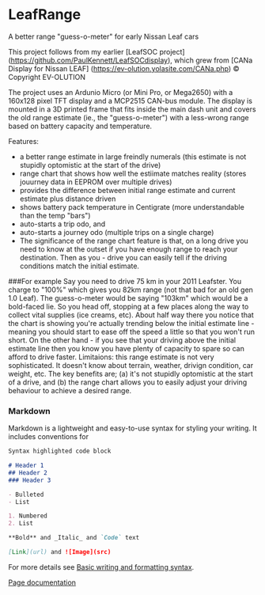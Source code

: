 # LeafRange
A better range "guess-o-meter" for early Nissan Leaf cars

This project follows from my earlier [LeafSOC project] (https://github.com/PaulKennett/LeafSOCdisplay), which grew from [CANa Display for Nissan LEAF] (https://ev-olution.yolasite.com/CANa.php) © Copyright EV-OLUTION

The project uses an Ardunio Micro (or Mini Pro, or Mega2650) with a 160x128 pixel TFT display and a MCP2515 CAN-bus module. The display is mounted in a 3D printed frame that fits inside the main dash unit and covers the old range estimate (ie., the "guess-o-meter") with a less-wrong range based on battery capacity and temperature.

Features:

- a better range estimate in large freindly numerals (this estimate is not stupidly optomistic at the start of the drive)
- range chart that shows how well the estiimate matches reality (stores jouurney data in EEPROM over multiple drives)
- provides the difference between initial range estimate and current estimate plus distance driven
- shows battery pack temperature in Centigrate (more understandable than the temp "bars")
- auto-starts a trip odo, and
- auto-starts a journey odo (multiple trips on a single charge)
- The significance of the range chart feature is that, on a long drive you need to know at the outset if you have enough range to reach your destination. Then as you - drive you can easily tell if the driving conditions match the initial estimate.

###For example 
Say you need to drive 75 km in your 2011 Leafster. You charge to "100%" which gives you 82km range (not that bad for an old gen 1.0 Leaf). The guess-o-meter would be saying "103km" which would be a bold-faced lie. So you head off, stopping at a few places along the way to collect vital supplies (ice creams, etc). About half way there you notice that the chart is showing you're actually trending below the initial estimate line - meaning you should start to ease off the speed a little so that you won't run short. On the other hand - if you see that your driving above the initial estimate line then you know you have plenty of capacity to spare so can afford to drive faster. Limitaions: this range estimate is not very sophisticated. It doesn't know about terrain, weather, drivign condition, car weight, etc. The key benefits are; (a) it's not stupidly optomistic at the start of a drive, and (b) the range chart allows you to easily adjust your driving behaviour to achieve a desired range.




### Markdown

Markdown is a lightweight and easy-to-use syntax for styling your writing. It includes conventions for

```markdown
Syntax highlighted code block

# Header 1
## Header 2
### Header 3

- Bulleted
- List

1. Numbered
2. List

**Bold** and _Italic_ and `Code` text

[Link](url) and ![Image](src)
```

For more details see [Basic writing and formatting syntax](https://docs.github.com/en/github/writing-on-github/getting-started-with-writing-and-formatting-on-github/basic-writing-and-formatting-syntax).


[Page documentation](https://docs.github.com/categories/github-pages-basics/)
